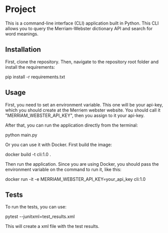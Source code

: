 # Project

This is a command-line interface (CLI) application built in Python. This CLI allows you to query the Merriam-Webster dictionary API and search for word meanings.

## Installation

First, clone the repository. Then, navigate to the repository root folder and install the requirements:

pip install -r requirements.txt

## Usage
First, you need to set an environment variable. This one will be your api-key, which you should create at the Merriem webster website.
You should call it "MERRIAM_WEBSTER_API_KEY", then you assign to it your api-key.

After that, you can run the application directly from the terminal:

python main.py

Or you can use it with Docker. First build the image:

docker build -t cli:1.0 .

Then run the application. Since you are using Docker, you should pass the environment variable on the command to run it, like this:

docker run -it -e MERRIAM_WEBSTER_API_KEY=your_api_key cli:1.0

## Tests

To run the tests, you can use:

pytest --junitxml=test_results.xml

This will create a xml file with the test results.



